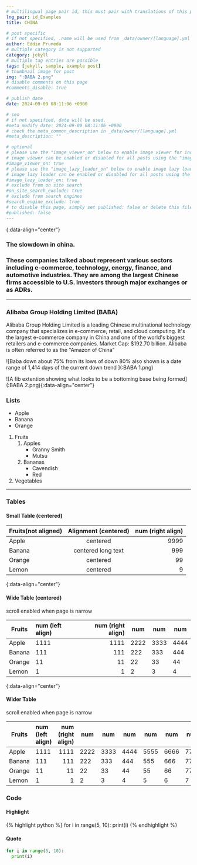 ```yaml
---
# multilingual page pair id, this must pair with translations of this page. (This name must be unique)
lng_pair: id_Examples
title: CHINA

# post specific
# if not specified, .name will be used from _data/owner/[language].yml
author: Eddie Pruneda
# multiple category is not supported
category: jekyll
# multiple tag entries are possible
tags: [jekyll, sample, example post]
# thumbnail image for post
img: ":BABA 2.png"
# disable comments on this page
#comments_disable: true

# publish date
date: 2024-09-09 08:11:06 +0900

# seo
# if not specified, date will be used.
#meta_modify_date: 2024-09-09 08:11:06 +0900
# check the meta_common_description in _data/owner/[language].yml
#meta_description: ""

# optional
# please use the "image_viewer_on" below to enable image viewer for individual pages or posts (_posts/ or [language]/_posts folders).
# image viewer can be enabled or disabled for all posts using the "image_viewer_posts: true" setting in _data/conf/main.yml.
#image_viewer_on: true
# please use the "image_lazy_loader_on" below to enable image lazy loader for individual pages or posts (_posts/ or [language]/_posts folders).
# image lazy loader can be enabled or disabled for all posts using the "image_lazy_loader_posts: true" setting in _data/conf/main.yml.
#image_lazy_loader_on: true
# exclude from on site search
#on_site_search_exclude: true
# exclude from search engines
#search_engine_exclude: true
# to disable this page, simply set published: false or delete this file
#published: false
---
```


<!-- outline-start -->
{:data-align="center"}
### The slowdown in china.

<!-- outline-end -->


### These companies talked about represent various sectors including e-commerce, technology, energy, finance, and automotive industries. They are among the largest Chinese firms accessible to U.S. investors through major exchanges or as ADRs. 

***





### Alibaba Group Holding Limited (BABA)
Alibaba Group Holding Limited is a leading Chinese multinational technology company that specializes in e-commerce, retail, and cloud computing. It's the largest e-commerce company in China and one of the world's biggest retailers and e-commerce companies. Market Cap: $192.70 billion. Alibaba is often referred to as the "Amazon of China"

![Baba down about 75% from its lows of down 80% also shown is a date range of 1,414 days of the current down trend ](:BABA 1.png)


![A fib extention showing what looks to be a bottoming base being formed](:BABA 2.png){:data-align="center"}

### Lists

- Apple
- Banana
- Orange

1. Fruits
   1. Apples
      - Granny Smith
      - Mutsu
   1. Bananas
      - Cavendish
      - Red
1. Vegetables

***

### Tables

#### Small Table (centered)

| Fruits(not aligned) | Alignment (centered) | num (right align) |
| ------------------- | :------------------: | ----------------: |
| Apple               |       centered       |              9999 |
| Banana              |  centered long text  |               999 |
| Orange              |       centered       |                99 |
| Lemon               |       centered       |                 9 |
{:data-align="center"}

#### Wide Table (centered)

scroll enabled when page is narrow

| Fruits | num (left align) | num (right align) | num  | num  | num  |
| ------ | :--------------- | ----------------: | ---- | ---- | ---- |
| Apple  | 1111             |              1111 | 2222 | 3333 | 4444 |
| Banana | 111              |               111 | 222  | 333  | 444  |
| Orange | 11               |                11 | 22   | 33   | 44   |
| Lemon  | 1                |                 1 | 2    | 3    | 4    |
{:data-align="center"}

#### Wider Table

scroll enabled when page is narrow

| Fruits | num (left align) | num (right align) | num  | num  | num  | num  | num  | num  |
| ------ | :--------------- | ----------------: | ---- | ---- | ---- | ---- | ---- | ---- |
| Apple  | 1111             |              1111 | 2222 | 3333 | 4444 | 5555 | 6666 | 7777 |
| Banana | 111              |               111 | 222  | 333  | 444  | 555  | 666  | 777  |
| Orange | 11               |                11 | 22   | 33   | 44   | 55   | 66   | 77   |
| Lemon  | 1                |                 1 | 2    | 3    | 4    | 5    | 6    | 7    |

### Code

#### Highlight

{% highlight python %}
for i in range(5, 10):
  print(i)
{% endhighlight %}

#### Quote

```python
for i in range(5, 10):
  print(i)
```
